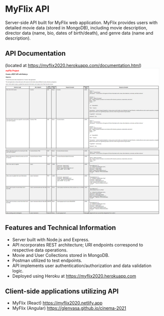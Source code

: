 # MyFlix API

Server-side API built for MyFlix web application. 
MyFlix provides users with detailed movie data (stored in MongoDB), including movie description, director data (name, bio, dates of birth/death), and genre data (name and description).


## API Documentation 
(located at https://myflix2020.herokuapp.com/documentation.html)
<img src="public/Documentation-1.png">  
<img src="public/Documentation-2.png">

## Features and Technical Information

- Server built with Node.js and Express.
- API ncorporates REST architecture; URI endpoints correspond to respective data operations.
- Movie and User Collections stored in MongoDB.
- Postman utilized to test endpoints.
- API implements user authentication/authorization and data validation logic.
- Deployed using Heroku at https://myflix2020.herokuapp.com

## Client-side applications utilizing API

- MyFlix (React) https://myflix2020.netlify.app
- MyFlix (Angular) https://glenvasa.github.io/cinema-2021
